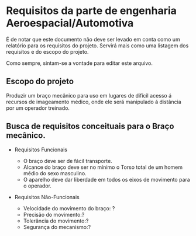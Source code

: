 # Requisitos da parte de engenharia Aeroespacial/Automotiva

É de notar que este documento não deve ser levado em conta como um
relatório para os requisitos do projeto. Servirá mais como uma listagem
dos requisitos e do escopo do projeto.

Como sempre, sintam-se a vontade para editar este arquivo.

## Escopo do projeto

Produzir um braço mecânico para uso em lugares de difícil acesso á
recursos de imageamento médico, onde ele será manipulado á distância por
um operador treinado.

## Busca de requisitos conceituais para o Braço mecânico.

* Requisitos Funcionais
  * O braço deve ser de fácil transporte.
  * Alcance do braço deve ser no mínimo o Torso total de um homem médio do sexo masculino.
  * O aparelho deve dar liberdade em todos os eixos de movimento para o operador.

* Requisitos Não-Funcionais
  * Velocidade do movimento do braço: ?
  * Precisão do movimento:?
  * Tolerância do movimento:?
  * Segurança do mecanismo:?
